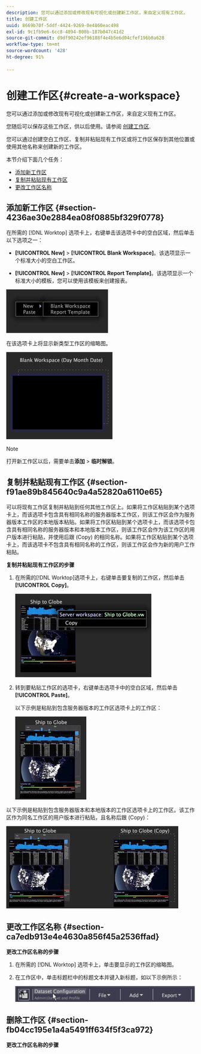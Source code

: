 ```yaml
---
description: 您可以通过添加或修改现有可视化或创建新工作区，来自定义现有工作区。
title: 创建工作区
uuid: 8669b70f-5ddf-4424-9269-0e4860eac498
exl-id: 9c1fb9e6-6cc8-4894-800b-187b047c41d2
source-git-commit: d9df90242ef96188f4e4b5e6d04cfef196b0a628
workflow-type: tm+mt
source-wordcount: '428'
ht-degree: 91%

---
```


# 创建工作区{#create-a-workspace}

您可以通过添加或修改现有可视化或创建新工作区，来自定义现有工作区。

您随后可以保存这些工作区，供以后使用。请参阅 [创建工作区](../../../home/c-get-started/c-work-worksp/c-create-worksp.md#concept-d8bc99d7739e4eaeab2a02b022394a31).

您可以通过创建空白工作区、复制并粘贴现有工作区或将工作区保存到其他位置或使用其他名称来创建新的工作区。

本节介绍下面几个任务：

* [添加新工作区](../../../home/c-get-started/c-work-worksp/c-create-worksp.md#section-4236ae30e2884ea08f0885bf329f0778)
* [复制并粘贴现有工作区](../../../home/c-get-started/c-work-worksp/c-create-worksp.md#section-f91ae89b845640c9a4a52820a6110e65)
* [更改工作区名称](../../../home/c-get-started/c-work-worksp/c-create-worksp.md#section-ca7edb913e4e4630a856f45a2536ffad)

## 添加新工作区 {#section-4236ae30e2884ea08f0885bf329f0778}

在所需的 [!DNL Worktop] 选项卡上，右键单击该选项卡中的空白区域，然后单击以下选项之一：

* **[!UICONTROL New]** >  **[!UICONTROL Blank Workspace]**。该选项显示一个标准大小的空白工作区。

* **[!UICONTROL New]** >  **[!UICONTROL Report Template]**。该选项显示一个标准大小的模板，您可以使用该模板来创建报表。

![](assets/mnu_workspaceManager.png)

在该选项卡上将显示新类型工作区的缩略图。

![](assets/mnu_workspaceManager_Newwksp.png)

>[!NOTE]
>
>打开新工作区以后，需要单击&#x200B;**添加** > **临时解锁**。

## 复制并粘贴现有工作区 {#section-f91ae89b845640c9a4a52820a6110e65}

可以将现有工作区复制并粘贴到任何其他工作区上。如果将工作区粘贴到某个选项卡上，而该选项卡包含具有相同名称的服务器版本工作区，则该工作区会作为服务器版本工作区的本地版本粘贴。如果将工作区粘贴到某个选项卡上，而该选项卡包含具有相同名称的服务器版本和本地版本工作区，则该工作区会作为该工作区的用户版本进行粘贴，并使用后跟 (Copy) 的相同名称。如果将工作区粘贴到某个选项卡上，而该选项卡不包含具有相同名称的工作区，则该工作区会作为新的用户工作粘贴。

**复制并粘贴现有工作区的步骤**

1. 在所需的[!DNL Worktop]选项卡上，右键单击要复制的工作区，然后单击&#x200B;**[!UICONTROL Copy]**。

   ![](assets/mnu_workspaceManager_Copywksp.png)

1. 转到要粘贴工作区的选项卡，右键单击选项卡中的空白区域，然后单击&#x200B;**[!UICONTROL Paste]**。

   以下示例是粘贴到包含服务器版本的工作区选项卡上的工作区：

   ![](assets/mnu_workspaceManager_Copywksp_PasteSameNameServerWks.png)

以下示例是粘贴到包含服务器版本和本地版本的工作区选项卡上的工作区。该工作区作为同名工作区的用户版本进行粘贴，且名称后跟 (Copy)：

![](assets/mnu_workspaceManager_Copywksp_PasteSameNameLocalWks.png)

## 更改工作区名称  {#section-ca7edb913e4e4630a856f45a2536ffad}

**更改工作区名称的步骤**

1. 在所需的 [!DNL Worktop] 选项卡上，单击要显示的工作区的缩略图。
1. 在工作区中，单击标题栏中的标题文本并键入新标题，如以下示例所示：

   ![](assets/wsp_changeTitle.png)

## 删除工作区  {#section-fb04cc195e1a4a5491ff634f5f3ca972}

**更改工作区名称的步骤**
